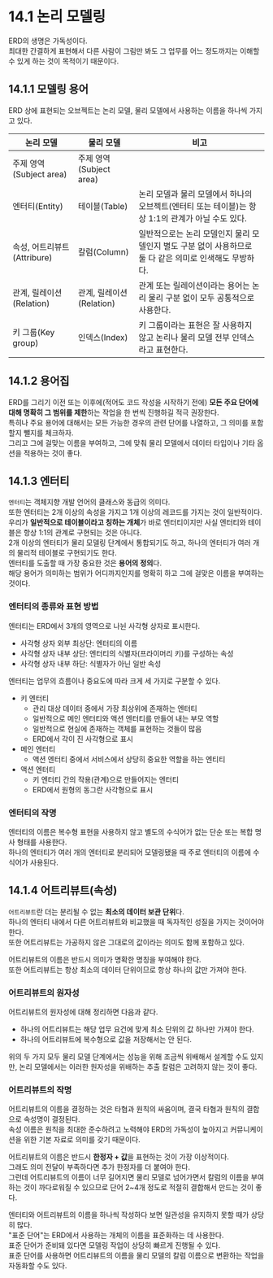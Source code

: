 # 14.1 논리 모델링

ERD의 생명은 가독성이다.  
최대한 간결하게 표현해서 다른 사람이 그림만 봐도 그 업무를 어느 정도까지는 이해할 수 있게 하는 것이 목적이기 때문이다.

## 14.1.1 모델링 용어

ERD 상에 표현되는 오브젝트는 논리 모델, 물리 모델에서 사용하는 이름을 하나씩 가지고 있다.

| 논리 모델                   | 물리 모델                | 비고                                                                                                    |
| --------------------------- | ------------------------ | ------------------------------------------------------------------------------------------------------- |
| 주제 영역(Subject area)     | 주제 영역(Subject area)  |                                                                                                         |
| 엔터티(Entity)              | 테이블(Table)            | 논리 모델과 물리 모델에서 하나의 오브젝트(엔터티 또는 테이블)는 항상 1:1의 관계가 아닐 수도 있다.       |
| 속성, 어트리뷰트(Attribure) | 칼럼(Column)             | 일반적으로는 논리 모델인지 물리 모델인지 별도 구분 없이 사용하므로 둘 다 같은 의미로 인색해도 무방하다. |
| 관계, 릴레이션(Relation)    | 관계, 릴레이션(Relation) | 관계 또는 릴레이션이라는 용어는 논리 물리 구분 없이 모두 공통적으로 사용한다.                           |
| 키 그룹(Key group)          | 인덱스(Index)            | 키 그룹이라는 표현은 잘 사용하지 않고 논리나 물리 모델 전부 인덱스라고 표현한다.                        |

## 14.1.2 용어집

ERD를 그리기 이전 또는 이후에(적어도 코드 작성을 시작하기 전에) **모든 주요 단어에 대해 명확히 그 범위를 제한**하는 작업을 한 번씩 진행하길 적극 권장한다.  
특히나 주요 용어에 대해서는 모든 가능한 경우의 관련 단어를 나열하고, 그 의미를 포함할지 뺄지를 체크하자.  
그리고 그에 걸맞는 이름을 부여하고, 그에 맞춰 물리 모델에서 데이터 타입이나 기타 옵션을 적용하는 것이 좋다.

## 14.1.3 엔터티

`엔터티`는 객체지향 개발 언어의 클래스와 동급의 의미다.  
또한 엔터티는 2개 이상의 속성을 가지고 1개 이상의 레코드를 가지는 것이 일반적이다.  
우리가 **일반적으로 테이블이라고 칭하는 개체**가 바로 엔터티이지만 사실 엔터티와 테이블은 항상 1:1의 관계로 구현되는 것은 아니다.  
2개 이상의 엔터티가 물리 모델링 단계에서 통합되기도 하고, 하나의 엔터티가 여러 개의 물리적 테이블로 구현되기도 한다.  
엔터티를 도출할 때 가장 중요한 것은 **용어의 정의**다.  
해당 용어가 의미하는 범위가 어디까지인지를 명확히 하고 그에 걸맞은 이름을 부여하는 것이다.

### 엔터티의 종류와 표현 방법

엔터티는 ERD에서 3개의 영역으로 나뉜 사각형 상자로 표시한다.

- 사각형 상자 외부 최상단: 엔터티의 이름
- 사각형 상자 내부 상단: 엔터티의 식별자(프라이머리 키)를 구성하는 속성
- 사각형 상자 내부 하단: 식별자가 아닌 일반 속성

엔터티는 업무의 흐름이나 중요도에 따라 크게 세 가지로 구분할 수 있다.

- 키 엔터티
  - 관리 대상 데이터 중에서 가장 최상위에 존재하는 엔터티
  - 일반적으로 메인 엔터티와 액션 엔터티를 만들어 내는 부모 역할
  - 일반적으로 현실에 존재하는 객체를 표현하는 것들이 많음
  - ERD에서 각이 진 사각형으로 표시
- 메인 엔터티
  - 액션 엔터티 중에서 서비스에서 상당히 중요한 역할을 하는 엔티티
- 액션 엔터티
  - 키 엔터티 간의 작용(관계)으로 만들어지는 엔터티
  - ERD에서 원형의 동그란 사각형으로 표시

### 엔터티의 작명

엔터티의 이름은 복수형 표현을 사용하지 않고 별도의 수식어가 없는 단순 또는 복합 명사 형태를 사용한다.  
하나의 엔터티가 여러 개의 엔터티로 분리되어 모델링됐을 때 주로 엔터티의 이름에 수식어가 사용된다.

## 14.1.4 어트리뷰트(속성)

`어트리뷰트`란 더는 분리될 수 없는 **최소의 데이터 보관 단위**다.  
하나의 엔터티 내에서 다른 어트리뷰트와 비교했을 때 독자적인 성질을 가지는 것이어야 한다.  
또한 어트리뷰트는 가공하지 않은 그대로의 값이라는 의미도 함께 포함하고 있다.

어트리뷰트의 이름은 반드시 의미가 명확한 명칭을 부여해야 한다.  
또한 어트리뷰트는 항상 최소의 데이터 단위이므로 항상 하나의 값만 가져야 한다.

### 어트리뷰트의 원자성

어트리뷰트의 원자성에 대해 정리하면 다음과 같다.

- 하나의 어트리뷰트는 해당 업무 요건에 맞게 최소 단위의 값 하나만 가져야 한다.
- 하나의 어트리뷰트에 복수형으로 값을 저장해서는 안 된다.

위의 두 가지 모두 물리 모델 단계에서는 성능을 위해 조금씩 위배해서 설계할 수도 있지만, 논리 모델에서는 이러한 원자성을 위배하는 추출 칼럼은 고려하지 않는 것이 좋다.

### 어트리뷰트의 작명

어트리뷰트의 이름을 결정하는 것은 타협과 원칙의 싸움이며, 결국 타협과 원칙의 결합으로 속성명이 결정된다.  
속성 이름은 원칙을 최대한 준수하려고 노력해야 ERD의 가독성이 높아지고 커뮤니케이션을 위한 기본 자료로 의미를 갖기 때문이다.

어트리뷰트의 이름은 반드시 **한정자 + 값**을 표현하는 것이 가장 이상적이다.  
그래도 의미 전달이 부족하다면 추가 한정자를 더 붙여야 한다.  
그런데 어트리뷰트의 이름이 너무 길어지면 물리 모델로 넘어가면서 칼럼의 이름을 부여하는 것이 까다로워질 수 있으므로 단어 2~4개 정도로 적절히 결합해서 만드는 것이 좋다.

엔터티와 어트리뷰트의 이름을 하나씩 작성하다 보면 일관성을 유지하지 못할 때가 상당히 많다.  
"표준 단어"는 ERD에서 사용하는 개체의 이름을 표준화하는 데 사용한다.  
표준 단어가 준비돼 있다면 모델링 작업이 상당히 빠르게 진행될 수 있다.  
표준 단어를 사용하면 어트리뷰트의 이름을 물리 모델의 칼럼 이름으로 변환하는 작업을 자동화할 수도 있다.
